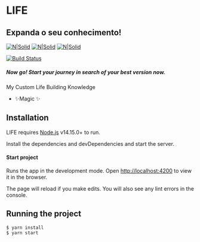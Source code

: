 # LIFE
## Expanda o seu conhecimento!

[![N|Solid](https://res.cloudinary.com/doiz6iue3/image/upload/c_thumb,w_200,g_face/v1636886664/Captura_de_Tela_2021-11-14_a%CC%80s_11.44.14_kclcly.png)](https://ionicframework.com/) [![N|Solid](https://res.cloudinary.com/doiz6iue3/image/upload/c_thumb,w_200,g_face/v1636886877/Captura_de_Tela_2021-11-14_a%CC%80s_11.47.22_joprcm.png)](https://ngrx.io/) [![N|Solid](https://res.cloudinary.com/doiz6iue3/image/upload/c_thumb,w_200,g_face/v1636887036/Captura_de_Tela_2021-11-14_a%CC%80s_11.50.22_zalslv.png)](https://github.com/ngneat/spectator)

[![Build Status](https://travis-ci.org/joemccann/dillinger.svg?branch=master)](https://travis-ci.org/joemccann/dillinger)

##### Now go! Start your journey in search of your best version now.

My Custom Life
Building Knowledge

- ✨Magic ✨


## Installation

LIFE requires [Node.js](https://nodejs.org/) v14.15.0+ to run.

Install the dependencies and devDependencies and start the server.



#### Start project

Runs the app in the development mode.
Open [http://localhost:4200](http://localhost:4200) to view it in the browser.

The page will reload if you make edits.
You will also see any lint errors in the console.

## Running the project

    $ yarn install
    $ yarn start
    
